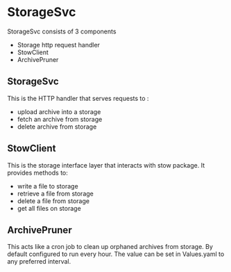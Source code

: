 # StorageSvc 
StorageSvc consists of 3 components
* Storage http request handler
* StowClient
* ArchivePruner

## StorageSvc  
This is the HTTP handler that serves requests to :
* upload archive into a storage
* fetch an archive from storage
* delete archive from storage

## StowClient 
This is the storage interface layer that interacts with stow package.
It provides methods to:
* write a file to storage
* retrieve a file from storage
* delete a file from storage
* get all files on storage

## ArchivePruner
This acts like a cron job to clean up orphaned archives from storage.
By default configured to run every hour. The value can be set in Values.yaml to any preferred interval.



